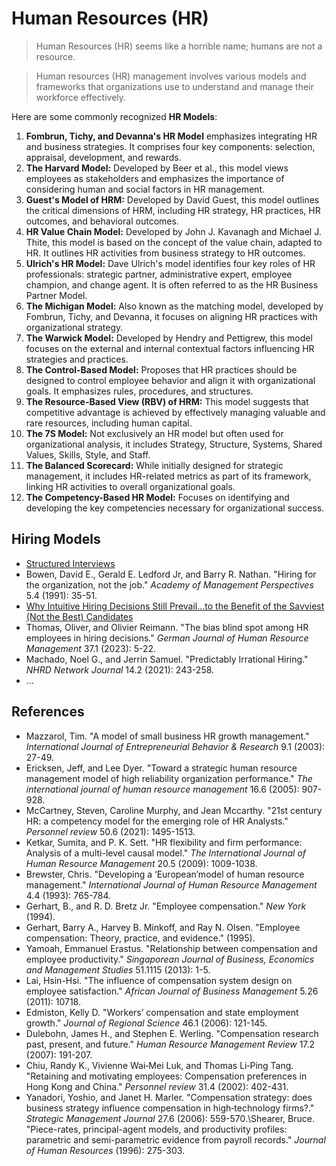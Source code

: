 # Human Resources (HR)

> Human Resources (HR) seems like a horrible name; humans are not a resource.
> 

> Human resources (HR) management involves various models and frameworks that organizations use to understand and manage their workforce effectively.
> 

Here are some commonly recognized **HR Models**:

1. **Fombrun, Tichy, and Devanna's HR Model** emphasizes integrating HR and business strategies. It comprises four key components: selection, appraisal, development, and rewards.
2. **The Harvard Model:** Developed by Beer et al., this model views employees as stakeholders and emphasizes the importance of considering human and social factors in HR management.
3. **Guest's Model of HRM:** Developed by David Guest, this model outlines the critical dimensions of HRM, including HR strategy, HR practices, HR outcomes, and behavioral outcomes.
4. **HR Value Chain Model:** Developed by John J. Kavanagh and Michael J. Thite, this model is based on the concept of the value chain, adapted to HR. It outlines HR activities from business strategy to HR outcomes.
5. **Ulrich's HR Model:** Dave Ulrich's model identifies four key roles of HR professionals: strategic partner, administrative expert, employee champion, and change agent. It is often referred to as the HR Business Partner Model.
6. **The Michigan Model:** Also known as the matching model, developed by Fombrun, Tichy, and Devanna, it focuses on aligning HR practices with organizational strategy.
7. **The Warwick Model:** Developed by Hendry and Pettigrew, this model focuses on the external and internal contextual factors influencing HR strategies and practices.
8. **The Control-Based Model:** Proposes that HR practices should be designed to control employee behavior and align it with organizational goals. It emphasizes rules, procedures, and structures.
9. **The Resource-Based View (RBV) of HRM:** This model suggests that competitive advantage is achieved by effectively managing valuable and rare resources, including human capital.
10. **The 7S Model:** Not exclusively an HR model but often used for organizational analysis, it includes Strategy, Structure, Systems, Shared Values, Skills, Style, and Staff.
11. **The Balanced Scorecard:** While initially designed for strategic management, it includes HR-related metrics as part of its framework, linking HR activities to overall organizational goals.
12. **The Competency-Based HR Model:** Focuses on identifying and developing the key competencies necessary for organizational success.

## Hiring Models

- [Structured Interviews](https://www.cojds.org/2019/08/05/structured-interviews/)
- Bowen, David E., Gerald E. Ledford Jr, and Barry R. Nathan. "Hiring for the organization, not the job." *Academy of Management Perspectives* 5.4 (1991): 35-51.
- [Why Intuitive Hiring Decisions Still Prevail…to the Benefit of the Savviest (Not the Best) Candidates](https://www.stonewoodgroup.com/why-intuitive-hiring-decisions-still-prevailto-the-benefit-of-the-savviest-not-the-best-candidates/)
- Thomas, Oliver, and Olivier Reimann. "The bias blind spot among HR employees in hiring decisions." *German Journal of Human Resource Management* 37.1 (2023): 5-22.
- Machado, Noel G., and Jerrin Samuel. "Predictably Irrational Hiring." *NHRD Network Journal* 14.2 (2021): 243-258.
- …

## References

- Mazzarol, Tim. "A model of small business HR growth management." *International Journal of Entrepreneurial Behavior & Research* 9.1 (2003): 27-49.
- Ericksen, Jeff, and Lee Dyer. "Toward a strategic human resource
management model of high reliability organization performance." *The international journal of human resource management* 16.6 (2005): 907-928.
- McCartney, Steven, Caroline Murphy, and Jean Mccarthy. "21st century HR:
a competency model for the emerging role of HR Analysts." *Personnel review* 50.6 (2021): 1495-1513.
- Ketkar, Sumita, and P. K. Sett. "HR flexibility and firm performance: Analysis of a multi-level causal model." *The International Journal of Human Resource Management* 20.5 (2009): 1009-1038.
- Brewster, Chris. "Developing a ‘European’model of human resource management." *International Journal of Human Resource Management* 4.4 (1993): 765-784.
- Gerhart, B., and R. D. Bretz Jr. "Employee compensation." *New York* (1994).
- Gerhart, Barry A., Harvey B. Minkoff, and Ray N. Olsen. "Employee compensation: Theory, practice, and evidence." (1995).
- Yamoah, Emmanuel Erastus. "Relationship between compensation and employee productivity." *Singaporean Journal of Business, Economics and Management Studies* 51.1115 (2013): 1-5.
- Lai, Hsin-Hsi. "The influence of compensation system design on employee satisfaction." *African Journal of Business Management* 5.26 (2011): 10718.
- Edmiston, Kelly D. "Workers’ compensation and state employment growth." *Journal of Regional Science* 46.1 (2006): 121-145.
- Dulebohn, James H., and Stephen E. Werling. "Compensation research past, present, and future." *Human Resource Management Review* 17.2 (2007): 191-207.
- Chiu, Randy K., Vivienne Wai‐Mei Luk, and Thomas Li‐Ping Tang.
"Retaining and motivating employees: Compensation preferences in Hong
Kong and China." *Personnel review* 31.4 (2002): 402-431.
- Yanadori, Yoshio, and Janet H. Marler. "Compensation strategy: does
business strategy influence compensation in high‐technology firms?." *Strategic Management Journal* 27.6 (2006): 559-570.\Shearer, Bruce. "Piece-rates, principal-agent models, and productivity
profiles: parametric and semi-parametric evidence from payroll records."
*Journal of Human Resources* (1996): 275-303.
